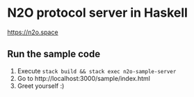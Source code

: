 # N2O protocol server in Haskell

https://n2o.space

## Run the sample code

1. Execute `stack build && stack exec n2o-sample-server`
2. Go to http://localhost:3000/sample/index.html
3. Greet yourself :)
